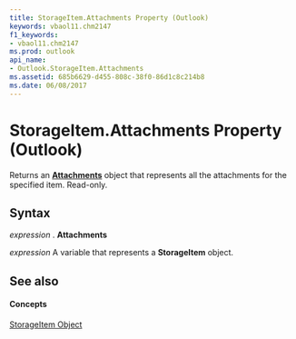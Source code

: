 ```yaml
---
title: StorageItem.Attachments Property (Outlook)
keywords: vbaol11.chm2147
f1_keywords:
- vbaol11.chm2147
ms.prod: outlook
api_name:
- Outlook.StorageItem.Attachments
ms.assetid: 685b6629-d455-808c-38f0-86d1c8c214b8
ms.date: 06/08/2017
---
```



# StorageItem.Attachments Property (Outlook)

Returns an **[Attachments](attachments-object-outlook.md)** object that represents all the attachments for the specified item. Read-only.


## Syntax

 _expression_ . **Attachments**

 _expression_ A variable that represents a **StorageItem** object.


## See also


#### Concepts


[StorageItem Object](storageitem-object-outlook.md)

